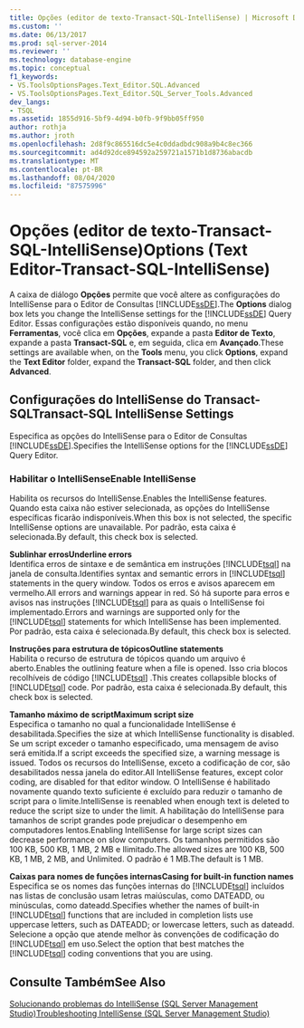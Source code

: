 ```yaml
---
title: Opções (editor de texto-Transact-SQL-IntelliSense) | Microsoft Docs
ms.custom: ''
ms.date: 06/13/2017
ms.prod: sql-server-2014
ms.reviewer: ''
ms.technology: database-engine
ms.topic: conceptual
f1_keywords:
- VS.ToolsOptionsPages.Text_Editor.SQL.Advanced
- VS.ToolsOptionsPages.Text_Editor.SQL_Server_Tools.Advanced
dev_langs:
- TSQL
ms.assetid: 1855d916-5bf9-4d94-b0fb-9f9bb05ff950
author: rothja
ms.author: jroth
ms.openlocfilehash: 2d8f9c865516dc5e4c0ddadbdc908a9b4c8ec366
ms.sourcegitcommit: ad4d92dce894592a259721a1571b1d8736abacdb
ms.translationtype: MT
ms.contentlocale: pt-BR
ms.lasthandoff: 08/04/2020
ms.locfileid: "87575996"
---
```

# <a name="options-text-editor-transact-sql-intellisense"></a><span data-ttu-id="1f0d6-102">Opções (editor de texto-Transact-SQL-IntelliSense)</span><span class="sxs-lookup"><span data-stu-id="1f0d6-102">Options (Text Editor-Transact-SQL-IntelliSense)</span></span>
  <span data-ttu-id="1f0d6-103">A caixa de diálogo **Opções** permite que você altere as configurações do IntelliSense para o Editor de Consultas [!INCLUDE[ssDE](../includes/ssde-md.md)].</span><span class="sxs-lookup"><span data-stu-id="1f0d6-103">The **Options** dialog box lets you change the IntelliSense settings for the [!INCLUDE[ssDE](../includes/ssde-md.md)] Query Editor.</span></span> <span data-ttu-id="1f0d6-104">Essas configurações estão disponíveis quando, no menu **Ferramentas**, você clica em **Opções**, expande a pasta **Editor de Texto**, expande a pasta **Transact-SQL** e, em seguida, clica em **Avançado**.</span><span class="sxs-lookup"><span data-stu-id="1f0d6-104">These settings are available when, on the **Tools** menu, you click **Options**, expand the **Text Editor** folder, expand the **Transact-SQL** folder, and then click **Advanced**.</span></span>  
  
## <a name="transact-sql-intellisense-settings"></a><span data-ttu-id="1f0d6-105">Configurações do IntelliSense do Transact-SQL</span><span class="sxs-lookup"><span data-stu-id="1f0d6-105">Transact-SQL IntelliSense Settings</span></span>  
 <span data-ttu-id="1f0d6-106">Especifica as opções do IntelliSense para o Editor de Consultas [!INCLUDE[ssDE](../includes/ssde-md.md)].</span><span class="sxs-lookup"><span data-stu-id="1f0d6-106">Specifies the IntelliSense options for the [!INCLUDE[ssDE](../includes/ssde-md.md)] Query Editor.</span></span>  
  
### <a name="enable-intellisense"></a><span data-ttu-id="1f0d6-107">Habilitar o IntelliSense</span><span class="sxs-lookup"><span data-stu-id="1f0d6-107">Enable IntelliSense</span></span>  
 <span data-ttu-id="1f0d6-108">Habilita os recursos do IntelliSense.</span><span class="sxs-lookup"><span data-stu-id="1f0d6-108">Enables the IntelliSense features.</span></span> <span data-ttu-id="1f0d6-109">Quando esta caixa não estiver selecionada, as opções do IntelliSense específicas ficarão indisponíveis.</span><span class="sxs-lookup"><span data-stu-id="1f0d6-109">When this box is not selected, the specific IntelliSense options are unavailable.</span></span> <span data-ttu-id="1f0d6-110">Por padrão, esta caixa é selecionada.</span><span class="sxs-lookup"><span data-stu-id="1f0d6-110">By default, this check box is selected.</span></span>  
  
 <span data-ttu-id="1f0d6-111">**Sublinhar erros**</span><span class="sxs-lookup"><span data-stu-id="1f0d6-111">**Underline errors**</span></span>  
 <span data-ttu-id="1f0d6-112">Identifica erros de sintaxe e de semântica em instruções [!INCLUDE[tsql](../includes/tsql-md.md)] na janela de consulta.</span><span class="sxs-lookup"><span data-stu-id="1f0d6-112">Identifies syntax and semantic errors in [!INCLUDE[tsql](../includes/tsql-md.md)] statements in the query window.</span></span> <span data-ttu-id="1f0d6-113">Todos os erros e avisos aparecem em vermelho.</span><span class="sxs-lookup"><span data-stu-id="1f0d6-113">All errors and warnings appear in red.</span></span> <span data-ttu-id="1f0d6-114">Só há suporte para erros e avisos nas instruções [!INCLUDE[tsql](../includes/tsql-md.md)] para as quais o IntelliSense foi implementado.</span><span class="sxs-lookup"><span data-stu-id="1f0d6-114">Errors and warnings are supported only for the [!INCLUDE[tsql](../includes/tsql-md.md)] statements for which IntelliSense has been implemented.</span></span> <span data-ttu-id="1f0d6-115">Por padrão, esta caixa é selecionada.</span><span class="sxs-lookup"><span data-stu-id="1f0d6-115">By default, this check box is selected.</span></span>  
  
 <span data-ttu-id="1f0d6-116">**Instruções para estrutura de tópicos**</span><span class="sxs-lookup"><span data-stu-id="1f0d6-116">**Outline statements**</span></span>  
 <span data-ttu-id="1f0d6-117">Habilita o recurso de estrutura de tópicos quando um arquivo é aberto.</span><span class="sxs-lookup"><span data-stu-id="1f0d6-117">Enables the outlining feature when a file is opened.</span></span> <span data-ttu-id="1f0d6-118">Isso cria blocos recolhíveis de código [!INCLUDE[tsql](../includes/tsql-md.md)] .</span><span class="sxs-lookup"><span data-stu-id="1f0d6-118">This creates collapsible blocks of [!INCLUDE[tsql](../includes/tsql-md.md)] code.</span></span> <span data-ttu-id="1f0d6-119">Por padrão, esta caixa é selecionada.</span><span class="sxs-lookup"><span data-stu-id="1f0d6-119">By default, this check box is selected.</span></span>  
  
 <span data-ttu-id="1f0d6-120">**Tamanho máximo de script**</span><span class="sxs-lookup"><span data-stu-id="1f0d6-120">**Maximum script size**</span></span>  
 <span data-ttu-id="1f0d6-121">Especifica o tamanho no qual a funcionalidade IntelliSense é desabilitada.</span><span class="sxs-lookup"><span data-stu-id="1f0d6-121">Specifies the size at which IntelliSense functionality is disabled.</span></span> <span data-ttu-id="1f0d6-122">Se um script exceder o tamanho especificado, uma mensagem de aviso será emitida.</span><span class="sxs-lookup"><span data-stu-id="1f0d6-122">If a script exceeds the specified size, a warning message is issued.</span></span> <span data-ttu-id="1f0d6-123">Todos os recursos do IntelliSense, exceto a codificação de cor, são desabilitados nessa janela do editor.</span><span class="sxs-lookup"><span data-stu-id="1f0d6-123">All IntelliSense features, except color coding, are disabled for that editor window.</span></span> <span data-ttu-id="1f0d6-124">O IntelliSense é habilitado novamente quando texto suficiente é excluído para reduzir o tamanho de script para o limite.</span><span class="sxs-lookup"><span data-stu-id="1f0d6-124">IntelliSense is reenabled when enough text is deleted to reduce the script size to under the limit.</span></span> <span data-ttu-id="1f0d6-125">A habilitação do IntelliSense para tamanhos de script grandes pode prejudicar o desempenho em computadores lentos.</span><span class="sxs-lookup"><span data-stu-id="1f0d6-125">Enabling IntelliSense for large script sizes can decrease performance on slow computers.</span></span> <span data-ttu-id="1f0d6-126">Os tamanhos permitidos são 100 KB, 500 KB, 1 MB, 2 MB e Ilimitado.</span><span class="sxs-lookup"><span data-stu-id="1f0d6-126">The allowed sizes are 100 KB, 500 KB, 1 MB, 2 MB, and Unlimited.</span></span> <span data-ttu-id="1f0d6-127">O padrão é 1 MB.</span><span class="sxs-lookup"><span data-stu-id="1f0d6-127">The default is 1 MB.</span></span>  
  
 <span data-ttu-id="1f0d6-128">**Caixas para nomes de funções internas**</span><span class="sxs-lookup"><span data-stu-id="1f0d6-128">**Casing for built-in function names**</span></span>  
 <span data-ttu-id="1f0d6-129">Especifica se os nomes das funções internas do [!INCLUDE[tsql](../includes/tsql-md.md)] incluídos nas listas de conclusão usam letras maiúsculas, como DATEADD, ou minúsculas, como dateadd.</span><span class="sxs-lookup"><span data-stu-id="1f0d6-129">Specifies whether the names of built-in [!INCLUDE[tsql](../includes/tsql-md.md)] functions that are included in completion lists use uppercase letters, such as DATEADD; or lowercase letters, such as dateadd.</span></span> <span data-ttu-id="1f0d6-130">Selecione a opção que atende melhor às convenções de codificação do [!INCLUDE[tsql](../includes/tsql-md.md)] em uso.</span><span class="sxs-lookup"><span data-stu-id="1f0d6-130">Select the option that best matches the [!INCLUDE[tsql](../includes/tsql-md.md)] coding conventions that you are using.</span></span>  
  
## <a name="see-also"></a><span data-ttu-id="1f0d6-131">Consulte Também</span><span class="sxs-lookup"><span data-stu-id="1f0d6-131">See Also</span></span>  
 [<span data-ttu-id="1f0d6-132">Solucionando problemas do IntelliSense &#40;SQL Server Management Studio&#41;</span><span class="sxs-lookup"><span data-stu-id="1f0d6-132">Troubleshooting IntelliSense &#40;SQL Server Management Studio&#41;</span></span>](../relational-databases/scripting/troubleshooting-intellisense.md)  
  
  
